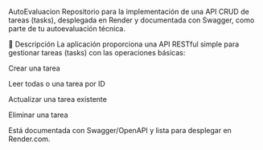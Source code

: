AutoEvaluacion
Repositorio para la implementación de una API CRUD de tareas (tasks), desplegada en Render y documentada con Swagger, como parte de tu autoevaluación técnica.

📘 Descripción
La aplicación proporciona una API RESTful simple para gestionar tareas (tasks) con las operaciones básicas:

Crear una tarea

Leer todas o una tarea por ID

Actualizar una tarea existente

Eliminar una tarea

Está documentada con Swagger/OpenAPI y lista para desplegar en Render.com.
